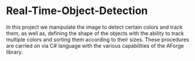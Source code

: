 # Real-Time-Object-Detection
In this project we manipulate the image to detect certain colors and track them, as well as, defining the shape of the objects with the ability to track multiple colors and sorting them according to their sizes. These procedures are carried on via C# language with the various capabilities of the AForge library. 
